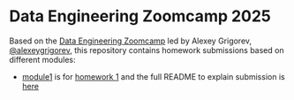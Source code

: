 # Data Engineering Zoomcamp 2025
Based on the [Data Engineering Zoomcamp](https://github.com/arthurfg/data-engineering-course/tree/main) led by Alexey Grigorev, [@alexeygrigorev](https://github.com/DataTalksClub/data-engineering-zoomcamp/commits?author=alexeygrigorev), this repository contains homework submissions based on different modules:
- [module1](https://github.com/mchesler613/data-engineering/tree/main/module1) is for [homework 1](https://github.com/arthurfg/data-engineering-course/tree/main/week_1_basics_n_setup) and the full README to explain submission is [here](https://github.com/mchesler613/data-engineering/blob/main/module1/question3-6/README.md)
